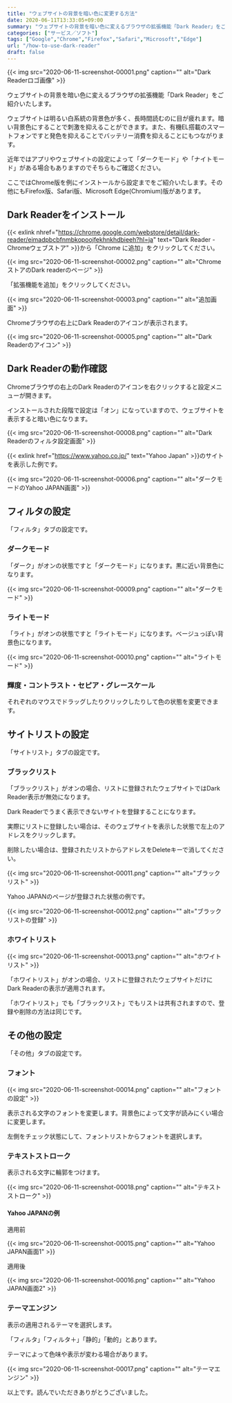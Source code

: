 ```yaml
---
title: "ウェブサイトの背景を暗い色に変更する方法"
date: 2020-06-11T13:33:05+09:00
summary: "ウェブサイトの背景を暗い色に変えるブラウザの拡張機能「Dark Reader」をご紹介いたします。"
categories: ["サービス／ソフト"]
tags: ["Google","Chrome","Firefox","Safari","Microsoft","Edge"]
url: "/how-to-use-dark-reader"
draft: false
---
```


{{< img src="2020-06-11-screenshot-00001.png" caption="" alt="Dark Readerロゴ画像" >}}

ウェブサイトの背景を暗い色に変えるブラウザの拡張機能「Dark Reader」をご紹介いたします。

ウェブサイトは明るい白系統の背景色が多く、長時間読むのに目が疲れます。暗い背景色にすることで刺激を抑えることができます。また、有機EL搭載のスマートフォンですと発色を抑えることでバッテリー消費を抑えることにもつながります。

近年ではアプリやウェブサイトの設定によって「ダークモード」や「ナイトモード」がある場合もありますのでそちらもご確認ください。

ここではChrome版を例にインストールから設定までをご紹介いたします。その他にもFirefox版、Safari版、Microsoft Edge(Chromium)版があります。

## Dark Readerをインストール

{{< exlink nhref="https://chrome.google.com/webstore/detail/dark-reader/eimadpbcbfnmbkopoojfekhnkhdbieeh?hl=ja" text="Dark Reader - Chromeウェブストア" >}}から「Chrome に追加」をクリックしてください。

{{< img src="2020-06-11-screenshot-00002.png" caption="" alt="ChromeストアのDark readerのページ" >}}

「拡張機能を追加」をクリックしてください。

{{< img src="2020-06-11-screenshot-00003.png" caption="" alt="追加画面" >}} 

Chromeブラウザの右上にDark Readerのアイコンが表示されます。

{{< img src="2020-06-11-screenshot-00005.png" caption="" alt="Dark Readerのアイコン" >}}

## Dark Readerの動作確認

Chromeブラウザの右上のDark Readerのアイコンを右クリックすると設定メニューが開きます。

インストールされた段階で設定は「オン」になっていますので、ウェブサイトを表示すると暗い色になります。

{{< img src="2020-06-11-screenshot-00008.png" caption="" alt="Dark Readerのフィルタ設定画面" >}}

{{< exlink href="https://www.yahoo.co.jp/" text="Yahoo Japan" >}}のサイトを表示した例です。

{{< img src="2020-06-11-screenshot-00006.png" caption="" alt="ダークモードのYahoo JAPAN画面" >}}

## フィルタの設定

「フィルタ」タブの設定です。

### ダークモード

「ダーク」がオンの状態ですと「ダークモード」になります。黒に近い背景色になります。

{{< img src="2020-06-11-screenshot-00009.png" caption="" alt="ダークモード" >}}

### ライトモード

「ライト」がオンの状態ですと「ライトモード」になります。ベージュっぽい背景色になります。

{{< img src="2020-06-11-screenshot-00010.png" caption="" alt="ライトモード" >}}

### 輝度・コントラスト・セピア・グレースケール

それぞれのマウスでドラッグしたりクリックしたりして色の状態を変更できます。

## サイトリストの設定

「サイトリスト」タブの設定です。

### ブラックリスト

「ブラックリスト」がオンの場合、リストに登録されたウェブサイトではDark Reader表示が無効になります。

Dark Readerでうまく表示できないサイトを登録することになります。

実際にリストに登録したい場合は、そのウェブサイトを表示した状態で左上のアドレスをクリックします。

削除したい場合は、登録されたリストからアドレスをDeleteキーで消してください。

{{< img src="2020-06-11-screenshot-00011.png" caption="" alt="ブラックリスト" >}}

Yahoo JAPANのページが登録された状態の例です。

{{< img src="2020-06-11-screenshot-00012.png" caption="" alt="ブラックリストの登録" >}}

### ホワイトリスト

{{< img src="2020-06-11-screenshot-00013.png" caption="" alt="ホワイトリスト" >}}

「ホワイトリスト」がオンの場合、リストに登録されたウェブサイトだけにDark Readerの表示が適用されます。

「ホワイトリスト」でも「ブラックリスト」でもリストは共有されますので、登録や削除の方法は同じです。

## その他の設定

「その他」タブの設定です。

### フォント

{{< img src="2020-06-11-screenshot-00014.png" caption="" alt="フォントの設定" >}}

表示される文字のフォントを変更します。背景色によって文字が読みにくい場合に変更します。

左側をチェック状態にして、フォントリストからフォントを選択します。

### テキストストローク

表示される文字に輪郭をつけます。

{{< img src="2020-06-11-screenshot-00018.png" caption="" alt="テキストストローク" >}}

#### Yahoo JAPANの例

適用前

{{< img src="2020-06-11-screenshot-00015.png" caption="" alt="Yahoo JAPAN画面1" >}}

適用後

{{< img src="2020-06-11-screenshot-00016.png" caption="" alt="Yahoo JAPAN画面2" >}}

### テーマエンジン

表示の適用されるテーマを選択します。

「フィルタ」「フィルタ＋」「静的」「動的」とあります。

テーマによって色味や表示が変わる場合があります。

{{< img src="2020-06-11-screenshot-00017.png" caption="" alt="テーマエンジン" >}}

以上です。読んでいただきありがとうございました。
